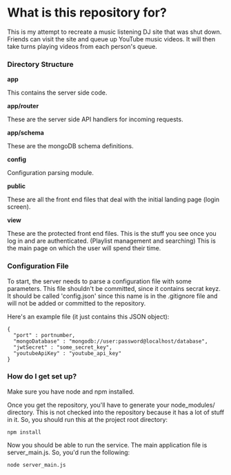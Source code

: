 # What is this repository for?

This is my attempt to recreate a music listening DJ site that was shut down.
Friends can visit the site and queue up YouTube music videos. It will then
take turns playing videos from each person's queue.


### Directory Structure ###
**app**

This contains the server side code.

**app/router**

These are the server side API handlers for incoming requests.

**app/schema**

These are the mongoDB schema definitions.

**config**

Configuration parsing module.

**public**

These are all the front end files that deal with the initial landing
page (login screen).

**view**

These are the protected front end files. This is the stuff you see
once you log in and are authenticated. (Playlist management
and searching) This is the main page on which the user will
spend their time.


### Configuration File ###

To start, the server needs to parse a configuration file with some parameters.
This file shouldn't be committed, since it contains secrat keyz. It should
be called 'config.json' since this name is in the .gitignore file and will
not be added or committed to the repository.

Here's an example file (it just contains this JSON object):

    {
      "port" : portnumber,
      "mongoDatabase" : "mongodb://user:password@localhost/database",
      "jwtSecret" : "some_secret_key",
      "youtubeApiKey" : "youtube_api_key"
    }

### How do I get set up? ###

Make sure you have node and npm installed.

Once you get the repository, you'll have to generate your node_modules/ directory. This is not checked into the repository because it has a lot of stuff in it. So, you should run this at the project root directory:

    npm install

Now you should be able to run the service. The main application file is server_main.js. So, you'd run the following:

    node server_main.js



